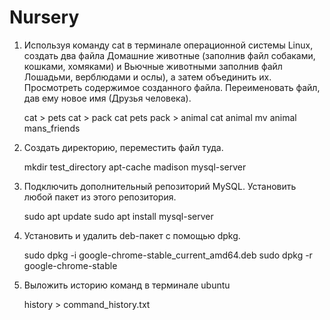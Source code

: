 # Nursery

1. Используя команду cat в терминале операционной системы Linux, создать
два файла Домашние животные (заполнив файл собаками, кошками,
хомяками) и Вьючные животными заполнив файл Лошадьми, верблюдами и
ослы), а затем объединить их. Просмотреть содержимое созданного файла.
Переименовать файл, дав ему новое имя (Друзья человека).

   cat > pets
   cat > pack
   cat pets pack > animal
   cat animal
   mv animal mans_friends
  
3. Создать директорию, переместить файл туда.

   mkdir test_directory
   apt-cache madison mysql-server

5. Подключить дополнительный репозиторий MySQL. Установить любой пакет
из этого репозитория.

   sudo apt update
   sudo apt install mysql-server

7. Установить и удалить deb-пакет с помощью dpkg.

   sudo dpkg -i google-chrome-stable_current_amd64.deb
   sudo dpkg -r google-chrome-stable 
 
9. Выложить историю команд в терминале ubuntu

   history > command_history.txt

